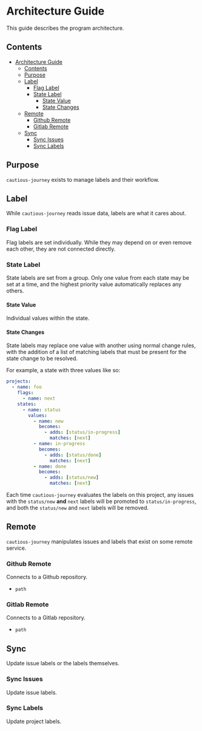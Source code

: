 # Architecture Guide

This guide describes the program architecture.

## Contents

- [Architecture Guide](#architecture-guide)
  - [Contents](#contents)
  - [Purpose](#purpose)
  - [Label](#label)
    - [Flag Label](#flag-label)
    - [State Label](#state-label)
      - [State Value](#state-value)
      - [State Changes](#state-changes)
  - [Remote](#remote)
    - [Github Remote](#github-remote)
    - [Gitlab Remote](#gitlab-remote)
  - [Sync](#sync)
    - [Sync Issues](#sync-issues)
    - [Sync Labels](#sync-labels)

## Purpose

`cautious-journey` exists to manage labels and their workflow.

## Label

While `cautious-journey` reads issue data, labels are what it cares about.

### Flag Label

Flag labels are set individually. While they may depend on or even remove each other,
they are not connected directly.

### State Label

State labels are set from a group. Only one value from each state may be set at a time,
and the highest priority value automatically replaces any others.

#### State Value

Individual values within the state.

#### State Changes

State labels may replace one value with another using normal change rules, with the addition
of a list of matching labels that must be present for the state change to be resolved.

For example, a state with three values like so:

```yaml
projects:
  - name: foo
    flags:
      - name: next
    states:
      - name: status
        values:
          - name: new
            becomes:
              - adds: [status/in-progress]
                matches: [next]
          - name: in-progress
            becomes:
              - adds: [status/done]
                matches: [next]
          - name: done
            becomes:
              - adds: [status/new]
                matches: [next]
```

Each time `cautious-journey` evaluates the labels on this project, any issues with the `status/new` **and** `next`
labels will be promoted to `status/in-progress`, and both the `status/new` and `next` labels will be removed.

## Remote

`cautious-journey` manipulates issues and labels that exist on some remote service.

### Github Remote

Connects to a Github repository.

- `path`

### Gitlab Remote

Connects to a Gitlab repository.

- `path`

## Sync

Update issue labels or the labels themselves.

### Sync Issues

Update issue labels.

### Sync Labels

Update project labels.
